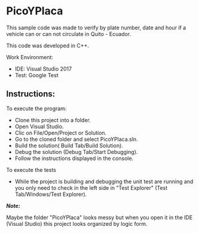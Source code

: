 # PicoYPlaca

This sample code was made to verify by plate number, date and hour if a vehicle can or can not circulate in Quito - Ecuador.

This code was developed in C++.

Work Environment:

-   IDE: Visual Studio 2017
-   Test: Google Test


## Instructions:

To execute the program:

- Clone this project into a folder.
- Open Visual Studio.
- Clic on File/Open/Project or Solution.
- Go to the cloned folder and select PicoYPlaca.sln.
- Build the solution( Build Tab/Build Solution).
- Debug the solution (Debug Tab/Start Debugging).
- Follow the instructions displayed in the console.

To execute the tests

-  While the project is building and debugging the unit test are running and you only need to check in the left side in "Test Explorer" (Test Tab/Windows/Test Explorer).  


***Note:***

Maybe the folder "PicoYPlaca" looks messy but when you open it in the IDE (Visual Studio) this project looks organized by logic form.
